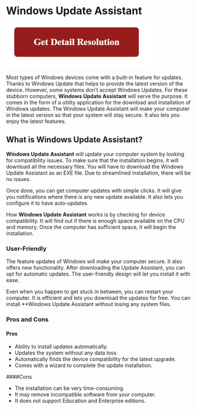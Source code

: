 # Windows Update Assistant



[![Windows Update Assistant](red2.png)](https://computersolve.com/windows-update-assistant/)




Most types of Windows devices come with a built-in feature for updates. Thanks to Windows Update that helps to provide the latest version of the device. However, some systems don’t accept Windows Updates. For these stubborn computers, **Windows Update Assistant** will serve the purpose. It comes in the form of a utility application for the download and installation of Windows  updates. The Windows  Update Assistant will make your computer in the latest version so that your system will stay secure. It also lets you enjoy the latest features.



## What is Windows Update Assistant?

**Windows Update Assistant** will update your computer system by looking for compatibility issues. To make sure that the installation begins, it will download all the necessary files. You will have to download the Windows  Update Assistant as an EXE file. Due to streamlined installation, there will be no issues.

Once done, you can get computer updates with simple clicks. It will give you notifications where there is any new update available. It also lets you configure it to have auto-updates.

How **Windows Update Assistant** works is by checking for device compatibility. It will find out if there is enough space available on the CPU and memory. Once the computer has sufficient space, it will begin the installation.


### User-Friendly 

The feature updates of Windows will make your computer secure. It also offers new functionality. After downloading the Update Assistant, you can opt for automatic updates. The user-friendly design will let you install it with ease.

Even when you happen to get stuck in between, you can restart your computer. It is efficient and lets you download the updates for free. You can install **Windows Update Assistant without losing any system files.

### Pros and Cons

#### Pros 

* Ability to install updates automatically.
* Updates the system without any data loss.
* Automatically finds the device compatibility for the latest upgrade.
* Comes with a wizard to complete the update installation.


####Cons

* The installation can be very time-consuming.
* It may remove incompatible software from your computer.
* It does not support Education and Enterprise editions.
